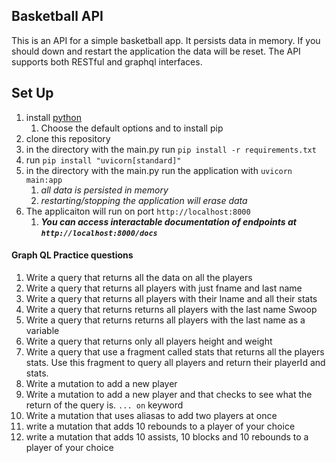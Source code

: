 ## Basketball API
This is an API for a simple basketball app. It persists data in memory. If you should down and restart the application the data will be reset.
The API supports both RESTful and graphql interfaces.

## Set Up
1. install [python](https://www.python.org/downloads/) 
   1. Choose the default options and to install pip
2. clone this repository
3. in the directory with the main.py run `pip install -r requirements.txt`
4. run `pip install "uvicorn[standard]"`
5. in the directory with the main.py run the application with `uvicorn main:app`
   1. *all data is persisted in memory*
   2. *restarting/stopping the application will erase data*
6. The applicaiton will run on port `http://localhost:8000`
   1. ***You can access interactable documentation of endpoints at `http://localhost:8000/docs`***

#### Graph QL Practice questions
1. Write a query that returns all the data on all the players
1. Write a query that returns all players with just fname and last name
2. Write a query that returns all players with their lname and all their stats
3. Write a query that returns returns all players with the last name Swoop
4. Write a query that returns returns all players with the last name as a variable
5. Write a query that returns only all players height and weight
6. Write a query that use a fragment called stats that returns all the players stats. Use this fragment to query all players and return their playerId and stats.
7. Write a mutation to add a new player
8. Write a mutation to add a new player and that checks to see what the return of the query is. `... on` keyword
9. Write a mutation that uses aliasas to add two players at once
10. write a mutation that adds 10 rebounds to a player of your choice
11. write a mutation that adds 10 assists, 10 blocks and 10 rebounds to a player of your choice